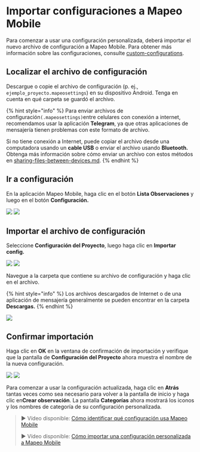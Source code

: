 # Importar configuraciones a Mapeo Mobile

Para comenzar a usar una configuración personalizada, deberá importar el nuevo archivo de configuración a Mapeo Mobile. Para obtener más información sobre las configuraciones, consulte [custom-configurations](../customization-options/custom-configurations/ "mention").

## Localizar el archivo de configuración

Descargue o copie el archivo de configuración (p. ej., `ejemplo_proyecto.mapeosettings`) en su dispositivo Android. Tenga en cuenta en qué carpeta se guardó el archivo.

{% hint style="info" %}
Para enviar archivos de configuración`(.mapeosettings)`entre celulares con conexión a internet, recomendamos usar la aplicación <img src="../../.gitbook/assets/Telegram-logo.png" alt="" data-size="line">**Telegram**, ya que otras aplicaciones de mensajería tienen problemas con este formato de archivo.



Si no tiene conexión a Internet, puede copiar el archivo desde una computadora usando un <img src="../../.gitbook/assets/image (40).png" alt="" data-size="line">**cable USB** o enviar el archivo usando <img src="../../.gitbook/assets/bluetooth.jpg" alt="" data-size="line">**Bluetooth.** Obtenga más información sobre cómo enviar un archivo con estos métodos en [sharing-files-between-devices.md](../troubleshooting/sharing-files-between-devices.md "mention").
{% endhint %}

## Ir a configuración

En la aplicación Mapeo Mobile, haga clic en el botón <img src="../../.gitbook/assets/app icons_observation-list_35px.png" alt="" data-size="line">**Lista Observaciones** y luego en el botón <img src="../../.gitbook/assets/app icons_Settings.png" alt="" data-size="line">**Configuración.**



![](../../.gitbook/assets/Observations\_list\_button.jpg) ![](../../.gitbook/assets/Observations\_list\_screen.jpg)

## Importar el archivo de configuración

Seleccione **Configuración del Proyecto**, luego haga clic en **Importar config.**

![](<../../.gitbook/assets/Settings - Project config.jpg>) ![](<../../.gitbook/assets/Import config button.jpg>)

Navegue a la carpeta que contiene su archivo de configuración y haga clic en el archivo.

{% hint style="info" %}
Los archivos descargados de Internet o de una aplicación de mensajería generalmente se pueden encontrar en la carpeta **Descargas.**
{% endhint %}

![](../../.gitbook/assets/Import\_config\_downloads\_screen.jpg)

## Confirmar importación

Haga clic en **OK** en la ventana de confirmación de importación y verifique que la pantalla de **Configuración del Proyecto** ahora muestra el nombre de la nueva configuración.

![](../../.gitbook/assets/Mm\_config\_import\_confirmation.jpg) ![](<../../.gitbook/assets/Project Config - IMW config.jpg>)

Para comenzar a usar la configuración actualizada, haga clic en <img src="../../.gitbook/assets/app icons_back arrow.png" alt="" data-size="line">**Atrás** tantas veces como sea necesario para volver a la pantalla de inicio y haga clic en<img src="../../.gitbook/assets/create_observation.png" alt="" data-size="line">**Crear observación**. La pantalla **Categorías** ahora mostrará los iconos y los nombres de categoría de su configuración personalizada.

> ▶ Vídeo disponible: [Cómo identificar qué configuración usa Mapeo Mobile](https://www.youtube.com/watch?v=SaSxCBGjZiM\&list=PLI10lL3Yr-k2MUMquVTaQxZoiQqfT\_eID\&index=6\&t=65s)
>
> ▶ Vídeo disponible: [Cómo importar una configuración personalizada a Mapeo Mobile](https://www.youtube.com/watch?v=PNodALVTG5w\&list=PLI10lL3Yr-k2MUMquVTaQxZoiQqfT\_eID\&index=7\&t=20s)

